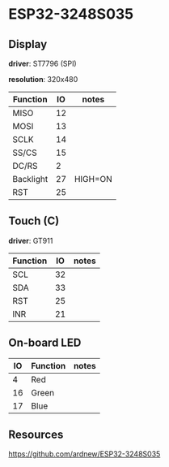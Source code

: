 # ESP32-3248S035

## Display

**driver**: ST7796 (SPI)

**resolution**: 320x480

| Function  | IO  | notes   |
| --------- | --- | ------- |
| MISO      | 12  |
| MOSI      | 13  |
| SCLK      | 14  |
| SS/CS     | 15  |
| DC/RS     | 2   |
| Backlight | 27  | HIGH=ON |
| RST       | 25  |

## Touch (C)

**driver**: GT911

| Function | IO  | notes |
| -------- | --- | ----- |
| SCL      | 32  |
| SDA      | 33  |
| RST      | 25  |
| INR      | 21  |

## On-board LED

| IO  | Function | notes |
| --- | -------- | ----- |
| 4   | Red      |
| 16  | Green    |
| 17  | Blue     |

## Resources

https://github.com/ardnew/ESP32-3248S035

